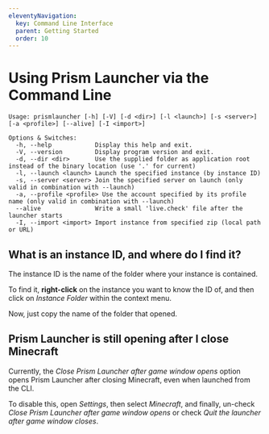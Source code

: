 ```yaml
---
eleventyNavigation:
  key: Command Line Interface
  parent: Getting Started
  order: 10
---
```


# Using Prism Launcher via the Command Line

```text
Usage: prismlauncher [-h] [-V] [-d <dir>] [-l <launch>] [-s <server>] [-a <profile>] [--alive] [-I <import>]

Options & Switches:
  -h, --help            Display this help and exit.
  -V, --version         Display program version and exit.
  -d, --dir <dir>       Use the supplied folder as application root instead of the binary location (use '.' for current)
  -l, --launch <launch> Launch the specified instance (by instance ID)
  -s, --server <server> Join the specified server on launch (only valid in combination with --launch)
  -a, --profile <profile> Use the account specified by its profile name (only valid in combination with --launch)
  --alive               Write a small 'live.check' file after the launcher starts
  -I, --import <import> Import instance from specified zip (local path or URL)
```

## What is an instance ID, and where do I find it?

The instance ID is the name of the folder where your instance is contained.

To find it, **right-click** on the instance you want to know the ID of, and then click on *Instance Folder* within the context menu.

Now, just copy the name of the folder that opened.

## Prism Launcher is still opening after I close Minecraft

Currently, the *Close Prism Launcher after game window opens* option opens Prism Launcher after closing Minecraft, even when launched from the CLI.

To disable this, open *Settings*, then select *Minecraft*, and finally, un-check *Close Prism Launcher after game window opens* or check *Quit the launcher after game window closes*.
